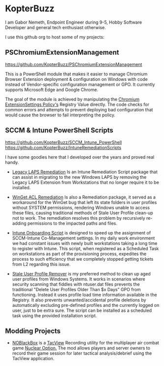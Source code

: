 # KopterBuzz

I am Gabor Nemeth, Endpoint Engineer during 9-5, Hobby Software Developer and general tech enthusiast otherwise.

I use this github org to host some of my projects:

## PSChromiumExtensionManagement

https://github.com/KopterBuzz/PSChromiumExtensionManagement

This is a PowerShell module that makes it easier to manage Chromium Browser Extension deployment & configuration on Windows with code instead of Vendor-specific configuration management or GPO. It currently supports Microsoft Edge and Google Chrome.

The goal of the module is achieved by manipulating the [Chromium ExtensionSettings Policy's](https://www.chromium.org/administrators/policy-list-3/extension-settings-full/) Registry Value directly. The code checks for common errors and attempts to prevent deploying bad configuration that would cause the browser to fail interpreting the policy.


## SCCM & Intune PowerShell Scripts

https://github.com/KopterBuzz/SCCM_Intune_PowerShell
https://github.com/KopterBuzz/IntuneRemediationScripts

I have some goodies here that I developed over the years and proved real handy.

* [Legacy LAPS Remediation](https://github.com/KopterBuzz/IntuneRemediationScripts/tree/main/Legacy%20Laps%20Remediation)
Is an Intune Remediation Script package that can assist in migrating to the new Windows LAPS by removing the Legacy LAPS Extension from Workstations that no longer require it to be installed.

* [WinGet ACL Remediation](https://github.com/KopterBuzz/IntuneRemediationScripts/tree/main/WingetACLRemediation) Is also a Remediation package, it served as a workaround for the WinGet bug that left its state folders in user profiles without SYSTEM permissions, rendering Windows unable to access these files, causing traditional methods of Stale User Profile clean-up not to work. The remediation resolves this problem by recursively re-adding permissions to the impacted paths and files.

* [Intune Onboarding Script](https://github.com/KopterBuzz/SCCM_Intune_PowerShell/tree/main/Intune%20OnBoarding%20Script) is designed to speed up the assignment of SCCM-Intune Co-Management settings. In my daily work environment we had constant issues with newly built workstations taking a long time to register with Intune. This script, when registered as a Scheduled Task on workstations as part of the provisioning process, expedites the process to such efficiency that we completely stopped getting tickets from L2 regarding this issue.

* [Stale User Profile Remover](https://github.com/KopterBuzz/SCCM_Intune_PowerShell/tree/main/StaleUserProfileRemover) is my preferred method to clean up aged user profiles from Windows Systems. It works in scenarios where security scanning that fiddles with ntuser.dat files prevents the traditional "Delete User Profiles Older Than $x Days" GPO from functioning. Instead it uses profile load time information available in the Registry. It also prevents unwanted/accidental profile deletions by automatically excluding pre-defined profiles and the currently logged on user, just to be extra sure. The script can be installed as a scheduled task using the provided installation script.

## Modding Projects

* [NOBlackBox](https://github.com/KopterBuzz/NOBlackBox) is a [TacView](https://www.tacview.net/) Recording utility for the multiplayer air combat game [Nuclear Option.](https://store.steampowered.com/app/2168680/Nuclear_Option/) The mod allows players and server owners to record their game session for later tactical analysis/debrief using the TacView application.
